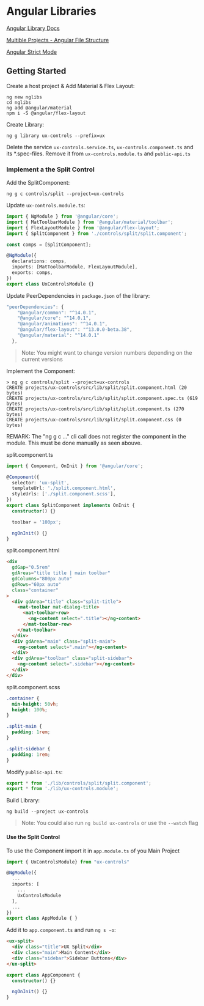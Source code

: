 # Angular Libraries

[Angular Library Docs](https://angular.io/guide/libraries)

[Multible Projects - Angular File Structure](https://angular.io/guide/file-structure)

[Angular Strict Mode](https://angular.io/guide/strict-mode)

## Getting Started

Create a host project & Add Material & Flex Layout:

```
ng new nglibs
cd nglibs
ng add @angular/material
npm i -S @angular/flex-layout
```

Create Library:

```
ng g library ux-controls --prefix=ux
```

Delete the service `ux-controls.service.ts`, `ux-controls.component.ts` and its \*.spec-files. Remove it from `ux-controls.module.ts` and `public-api.ts`

### Implement a the Split Control

Add the SplitComponent:

```
ng g c controls/split --project=ux-controls
```

Update `ux-controls.module.ts`:

```typescript
import { NgModule } from '@angular/core';
import { MatToolbarModule } from '@angular/material/toolbar';
import { FlexLayoutModule } from '@angular/flex-layout';
import { SplitComponent } from './controls/split/split.component';

const comps = [SplitComponent];

@NgModule({
  declarations: comps,
  imports: [MatToolbarModule, FlexLayoutModule],
  exports: comps,
})
export class UxControlsModule {}
```

Update PeerDependencies in `package.json` of the library:

```typescript
"peerDependencies": {
    "@angular/common": "^14.0.1",
    "@angular/core": "^14.0.1",
    "@angular/animations": "^14.0.1",
    "@angular/flex-layout": "^13.0.0-beta.38",
    "@angular/material": "^14.0.1"
  },
```

> Note: You might want to change version numbers depending on the current versions

Implement the Component:

```
> ng g c controls/split --project=ux-controls
CREATE projects/ux-controls/src/lib/split/split.component.html (20 bytes)
CREATE projects/ux-controls/src/lib/split/split.component.spec.ts (619 bytes)
CREATE projects/ux-controls/src/lib/split/split.component.ts (270 bytes)
CREATE projects/ux-controls/src/lib/split/split.component.css (0 bytes)
``` 

REMARK: The "ng g c ..." cli call does not register the component in the module.
This must be done manually as seen abouve.

split.component.ts

```typescript
import { Component, OnInit } from '@angular/core';

@Component({
  selector: 'ux-split',
  templateUrl: './split.component.html',
  styleUrls: ['./split.component.scss'],
})
export class SplitComponent implements OnInit {
  constructor() {}

  toolbar = '100px';

  ngOnInit() {}
}
```

split.component.html

```html
<div
  gdGap="0.5rem"
  gdAreas="title title | main toolbar"
  gdColumns="800px auto"
  gdRows="60px auto"
  class="container"
>
  <div gdArea="title" class="split-title">
    <mat-toolbar mat-dialog-title>
      <mat-toolbar-row>
        <ng-content select=".title"></ng-content>
      </mat-toolbar-row>
    </mat-toolbar>
  </div>
  <div gdArea="main" class="split-main">
    <ng-content select=".main"></ng-content>
  </div>
  <div gdArea="toolbar" class="split-sidebar">
    <ng-content select=".sidebar"></ng-content>
  </div>
</div>
```

split.component.scss

```css
.container {
  min-height: 50vh;
  height: 100%;
}

.split-main {
  padding: 1rem;
}

.split-sidebar {
  padding: 1rem;
}
```

Modify `public-api.ts`:

```typescript
export * from './lib/controls/split/split.component';
export * from './lib/ux-controls.module';
```

Build Library:

```
ng build --project ux-controls
```

> Note: You could also run `ng build ux-controls` or use the `--watch` flag

#### Use the Split Control

To use the Component import it in `app.module.ts` of you Main Project

```typescript
import { UxControlsModule} from "ux-controls"

@NgModule({
  ...
  imports: [
    ...
    UxControlsModule
  ],
  ...
})
export class AppModule { }
```

Add it to `app.component.ts` and run `ng s -o`:

```html
<ux-split>
  <div class="title">UX Split</div>
  <div class="main">Main Content</div>
  <div class="sidebar">Sidebar Buttons</div>
</ux-split>
```

```typescript
export class AppComponent {
  constructor() {}

  ngOnInit() {}
}
```